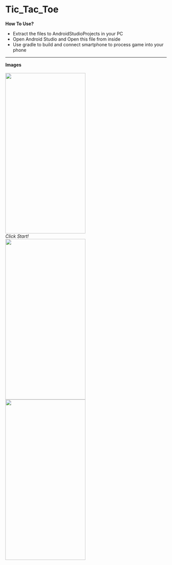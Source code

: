 # Tic_Tac_Toe
<B>How To Use?</B></br>
<ul>
  <li> Extract the files to AndroidStudioProjects in your PC</li>
  <li> Open Android Studio and Open this file from inside</li>
  <li> Use gradle to build and connect smartphone to process game into your phone</li>
</ul>
<hr>
<B> Images</B></br></br>
<img src="https://github.com/PixeL-TryHard/Tic-Tac-Toe/assets/130206120/1f27ebb0-bed0-4fad-b8bc-ae36253b246f" width="250" height="500"></br>
<I>Click Start!</I></br>
<img src="https://github.com/PixeL-TryHard/Tic-Tac-Toe/assets/130206120/81bbd7f1-47bb-44f7-a838-7fd584b81a8f" width="250" height="500"></br>
<img src="https://github.com/PixeL-TryHard/Tic-Tac-Toe/assets/130206120/ebc76356-18f7-407c-8d43-3a537226ad65" width="250" height="500"></br>

